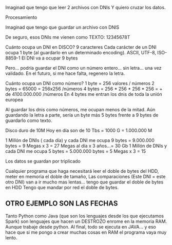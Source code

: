 Imaginad que tengo que leer 2 archivos con DNIs
Y quiero cruzar los datos.

Procesamiento

Imaginad que tengo que guardar un archivo con DNIS

De seguro, esos DNIs me vienen como TEXTO: 12345678T

Cuánto ocupa un DNI en DISCO?
 9 caracteres
Cada carácter de un DNI ocupa 1 byte (al guardarlo en un determinado encoding). ASCII, UTF-8, ISO-8859-1
 El DNI va a ocupar 9 bytes

Pero... podría guardar el DNI como un número entero... sin letra... una vez validado.
En el futuro, si me hace falta, regenero la letra.

Cuánto ocupa un DNI como número?
1 byte = 256 valores / números
2 bytes = 65000 = 256x256 /números
4 bytes = 256 * 256 * 256 * 256  = + de 4100.000.000 /números
    En 4 bytes me entran los dnis de toda la unión europea

Al guardar los dnis como números, me ocupan menos de la mitad. Aún guardando la letra a parte, sería un byte más
5 bytes frente a 9 bytes de guardarlo como texto.

Disco duro de 10M
Hoy en día son de 10 Tbs = 1000 G = 1.000.000 M

1 Millón de DNIs ( cada día)  y cada DNI me ocupa 9 bytes = 9.000.000 bytes = 9 Megas x 3 = 27 Megas al día x 3 años...= 30 Gb
1 Millón de DNIs y cada DNI me ocupa 5 bytes = 5.000.000 bytes = 5 Megas x 3 = 15

Los datos se guardan por triplicado

Cualquier programa que haga necesitará leer el doble de bytes del HDD, meter en memoria el doble de tamaño,
Las comparaciones (Este DNI = este otro DNI) van a ir mucho mas lentas... tengo que guardar el doble de bytes en HDD
Tengo que mandar por red el doble de bytes.

OTRO EJEMPLO SON LAS FECHAS 
---

Tanto Python como Java (que son los lenguajes desde los que ejecutamos Spark) 
son lenguajes que hacen un DESTROZO enrome en la memoria RAM.
Aunque trabaje desde python. Al final, todo se ejecuta en JAVA... y eso hace que si me pongo a crear muchas cosas en RAM
el programa vaya muy lento.